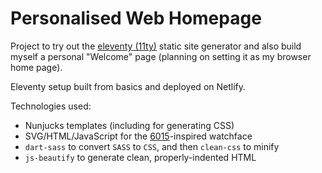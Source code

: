 # Personalised Web Homepage

Project to try out the [eleventy (11ty)](https://www.11ty.dev/) static site generator and also
build myself a personal "Welcome" page (planning on setting it as my browser home page).

Eleventy setup built from basics and deployed on Netlify.

Technologies used:
* Nunjucks templates (including for generating CSS)
* SVG/HTML/JavaScript for the
  [6015](https://wornandwound.com/review/affordable-vintage-seiko-6105/)-inspired watchface
* `dart-sass` to convert `SASS` to `CSS`, and then `clean-css` to minify
* `js-beautify` to generate clean, properly-indented HTML